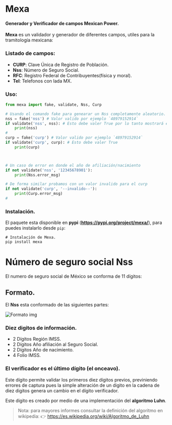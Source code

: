# Mexa 

#### Generador y Verificador de campos __Mexican Power__.

__Mexa__ es un validador y generador de diferentes campos, utiles para la tramitología mexicana:

### Listado de campos:

 - **CURP**: Clave Única de Registro de Población.
 - **Nss**: Número de Seguro Social.
 - **RFC**: Registro Federal de Contribuyentes(física y moral).
 - **Tel**: Telefonos con lada MX.



### Uso:



```python
from mexa import fake, validate, Nss, Curp

# Usando el comando fake para genearar un Nss completamente aleatorio.
nss = fake('nss') # Valor valido por ejemplo `48979152914`
if validate('nss', nss): # Esto debe valer True por lo tanto mostrará el nss generado
    print(nss)
#
curp = fake('curp') # Valor valido por ejemplo `48979152914`
if validate('curp', curp): # Esto debe valer True
    print(curp)



# Un caso de error en donde el año de afiliación/nacimiento
if not validate('nss', '12345678901'):
    print(Nss.error_msg)

# De forma similar probamos con un valor invalido para el curp
if not validate('curp', '--invalido--'):
    print(Curp.error_msg)
#
```

### Instalación.


El paquete esta disponible en **pypi** (__<https://pypi.org/project/mexa/>__), para puedes instalarlo desde `pip`:

```
# Instalación de Mexa.
pip install mexa
```


# Número de seguro social Nss

El numero de seguro social de México se conforma de 11 dígitos:

## Formato.

El **Nss** esta conformado de las siguientes partes:


![Formato img](https://raw.githubusercontent.com/gist/fitorec/82a3e27fae3bab709a07c19c71c3a8d4/raw/0e545684368cbe536e001e3d7e8a1fe015036748/nss_checksum.svg)

### Diez digitos de información.

 - 2 Dígitos Región IMSS.
 - 2 Dígitos Año afiliación al Seguro Social.
 - 2 Dígitos Año de nacimiento.
 - 4 Folio IMSS.

### El verificador es el último dígito (el onceavo).

Este dígito permite validar los primeros diez dígitos previos, previniendo errores de captura pues la simple alteración de un digito en la cadena de diez digitos genera un cambio en el dígito verificador.

Este digito es creado por medio de una implementación del **algoritmo Luhn**.


> Nota: para mayores informes consultar la definición del algoritmo en wikipedia:
> :point_right:  <https://es.wikipedia.org/wiki/Algoritmo_de_Luhn>


